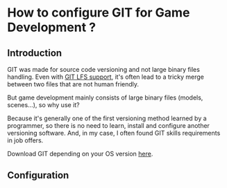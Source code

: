 # How to configure GIT for Game Development ?

## Introduction
GIT was made for source code versioning and not large binary files handling. Even with [GIT LFS support](https://git-lfs.com/), 
it's often lead to a tricky merge between two files that are not human friendly.

But game development mainly consists of large binary files (models, scenes...), so why use it?

Because it's generally one of the first versioning method learned by a programmer, so there is no need to learn, install and configure another versioning software.
And, in my case, I often found GIT skills requirements in job offers.

Download GIT depending on your OS version [here](https://git-scm.com/downloads).

## Configuration
